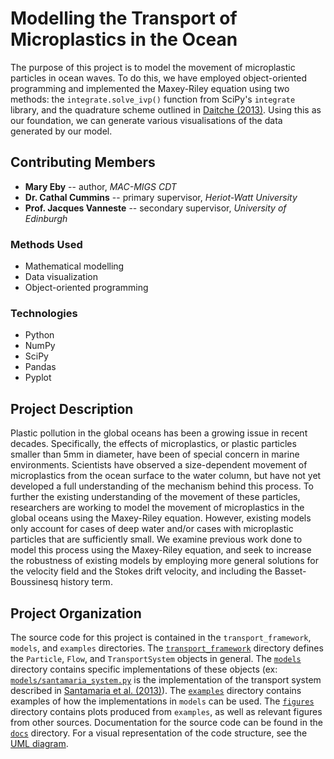 # Modelling the Transport of Microplastics in the Ocean
The purpose of this project is to model the movement of microplastic particles in ocean waves. To do this, we have employed object-oriented
programming and implemented the Maxey-Riley equation using two methods: the `integrate.solve_ivp()` function from SciPy's `integrate`
library, and the quadrature scheme outlined in [Daitche (2013)](http://dx.doi.org/10.1016/j.jcp.2013.07.024). Using this as our foundation,
we can generate various visualisations of the data generated by our model.

## Contributing Members
- __Mary Eby__ -- author, _MAC-MIGS CDT_
- __Dr. Cathal Cummins__ -- primary supervisor, _Heriot-Watt University_
- __Prof. Jacques Vanneste__ -- secondary supervisor, _University of Edinburgh_

### Methods Used
- Mathematical modelling
- Data visualization
- Object-oriented programming

### Technologies
- Python
- NumPy
- SciPy
- Pandas
- Pyplot

## Project Description
Plastic pollution in the global oceans has been a growing issue in recent decades. Specifically, the effects of microplastics,
or plastic particles smaller than 5mm in diameter, have been of special concern in marine environments. Scientists have observed a size-dependent movement
of microplastics from the ocean surface to the water column, but have not yet developed a full understanding of the mechanism behind this process. To
further the existing understanding of the movement of these particles, researchers are working to model the movement of microplastics in the global oceans
using the Maxey-Riley equation. However, existing models only account for cases of deep water and/or cases with microplastic particles that are
sufficiently small. We examine previous work done to model this process using the Maxey-Riley equation, and seek to increase the
robustness of existing models by employing more general solutions for the velocity field and the Stokes drift velocity, and including the
Basset-Boussinesq history term.

## Project Organization
The source code for this project is contained in the `transport_framework`, `models`, and `examples` directories. The [`transport_framework`](transport_framework)
directory defines the `Particle`, `Flow`, and `TransportSystem` objects in general. The [`models`](models) directory contains specific implementations of these
objects (ex: [`models/santamaria_system.py`](models/santamaria_system.py) is the implementation of the transport system described in [Santamaria et al. (2013)](https://doi.org/10.1209/0295-5075/102/14003)). The [`examples`](examples) directory contains examples of how the implementations in `models` can be used. The [`figures`](figures) directory contains plots
produced from `examples`, as well as relevant figures from other sources. Documentation for the source code can be found in the [`docs`](docs) directory.
For a visual representation of the code structure, see the [UML diagram](figures/UML_diagram.png).
